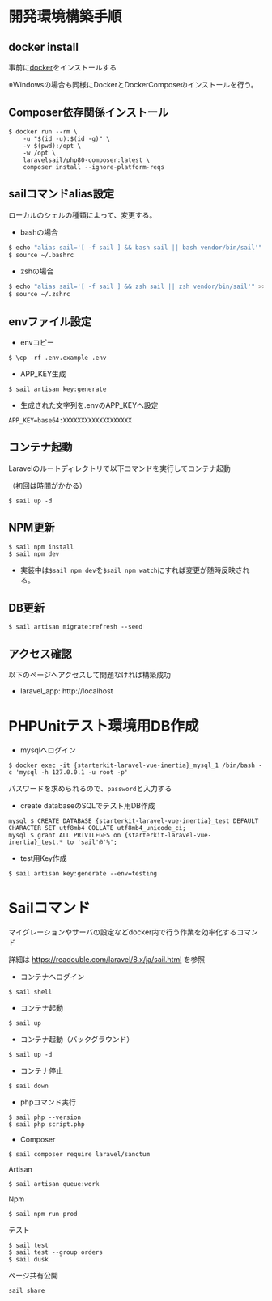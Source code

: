 # 開発環境構築手順

## docker install

事前に<a href="https://docs.docker.com/docker-for-mac/install/">docker</a>をインストールする

※Windowsの場合も同様にDockerとDockerComposeのインストールを行う。

## Composer依存関係インストール

```bin/sh
$ docker run --rm \
    -u "$(id -u):$(id -g)" \
    -v $(pwd):/opt \
    -w /opt \
    laravelsail/php80-composer:latest \
    composer install --ignore-platform-reqs
```

## sailコマンドalias設定

ローカルのシェルの種類によって、変更する。

- bashの場合
```bash
$ echo "alias sail='[ -f sail ] && bash sail || bash vendor/bin/sail'" >> ~/.bashrc
$ source ~/.bashrc
```

- zshの場合
```zsh
$ echo "alias sail='[ -f sail ] && zsh sail || zsh vendor/bin/sail'" >> ~/.zshrc
$ source ~/.zshrc
```

## envファイル設定

- envコピー
```bin/sh
$ \cp -rf .env.example .env 
```

- APP_KEY生成
```bin/sh
$ sail artisan key:generate
```

- 生成された文字列を.envのAPP_KEYへ設定 

```.env
APP_KEY=base64:XXXXXXXXXXXXXXXXXXX
```

## コンテナ起動
Laravelのルートディレクトリで以下コマンドを実行してコンテナ起動

（初回は時間がかかる）

```bin/sh
$ sail up -d
```

## NPM更新

```bin/sh
$ sail npm install
$ sail npm dev
```
* 実装中は``` $sail npm dev ```を``` $sail npm watch ```にすれば変更が随時反映される。

## DB更新

```bin/sh
$ sail artisan migrate:refresh --seed
```

## アクセス確認
以下のページへアクセスして問題なければ構築成功

- laravel_app: http://localhost

# PHPUnitテスト環境用DB作成

- mysqlへログイン

```
$ docker exec -it {starterkit-laravel-vue-inertia}_mysql_1 /bin/bash -c 'mysql -h 127.0.0.1 -u root -p'
```
パスワードを求められるので、```password```と入力する

- create databaseのSQLでテスト用DB作成

```mysql
mysql $ CREATE DATABASE {starterkit-laravel-vue-inertia}_test DEFAULT CHARACTER SET utf8mb4 COLLATE utf8mb4_unicode_ci;
mysql $ grant ALL PRIVILEGES on {starterkit-laravel-vue-inertia}_test.* to 'sail'@'%';
```

- test用Key作成

```
$ sail artisan key:generate --env=testing
```

# Sailコマンド
マイグレーションやサーバの設定などdocker内で行う作業を効率化するコマンド

詳細は<a> https://readouble.com/laravel/8.x/ja/sail.html </a>を参照

- コンテナへログイン
```bin/sh
$ sail shell
```

- コンテナ起動
```bin/sh
$ sail up
```

- コンテナ起動（バックグラウンド）
```bin/sh
$ sail up -d
```

- コンテナ停止
```bin/sh
$ sail down
```

- phpコマンド実行
```bin/sh
$ sail php --version
$ sail php script.php
```

- Composer
```bin/sh
$ sail composer require laravel/sanctum
```

Artisan
```bin/sh
$ sail artisan queue:work
```

Npm
```bin/sh
$ sail npm run prod
```

テスト
```bin/sh
$ sail test
$ sail test --group orders
$ sail dusk
```

ページ共有公開

```bin/sh
sail share
```


